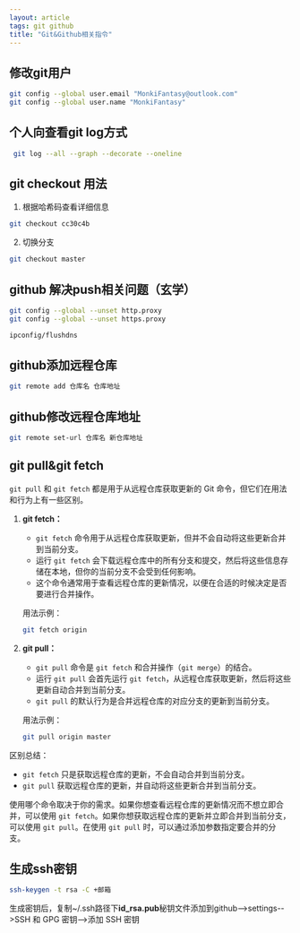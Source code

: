 ```yaml
---
layout: article
tags: git github
title: "Git&Github相关指令"
---
```


## 修改git用户

```bash
git config --global user.email "MonkiFantasy@outlook.com"
git config --global user.name "MonkiFantasy"
```

## 个人向查看git log方式

```bash
 git log --all --graph --decorate --oneline
```

## git checkout 用法

1. 根据哈希码查看详细信息

```bash
git checkout cc30c4b
```

2. 切换分支

```bash
git checkout master
```

## github 解决push相关问题（玄学）

```bash
git config --global --unset http.proxy
git config --global --unset https.proxy
```

```cmd
ipconfig/flushdns
```

## github添加远程仓库

```bash
git remote add 仓库名 仓库地址
```

## github修改远程仓库地址

```bash
git remote set-url 仓库名 新仓库地址
```

## git pull&git fetch

`git pull` 和 `git fetch` 都是用于从远程仓库获取更新的 Git 命令，但它们在用法和行为上有一些区别。

1. **git fetch：**

   - `git fetch` 命令用于从远程仓库获取更新，但并不会自动将这些更新合并到当前分支。
   - 运行 `git fetch` 会下载远程仓库中的所有分支和提交，然后将这些信息存储在本地，但你的当前分支不会受到任何影响。
   - 这个命令通常用于查看远程仓库的更新情况，以便在合适的时候决定是否要进行合并操作。

   用法示例：

   ```bash
   git fetch origin
   ```

2. **git pull：**

   - `git pull` 命令是 `git fetch` 和合并操作（`git merge`）的结合。
   - 运行 `git pull` 会首先运行 `git fetch`，从远程仓库获取更新，然后将这些更新自动合并到当前分支。
   - `git pull` 的默认行为是合并远程仓库的对应分支的更新到当前分支。

   用法示例：

   ```bash
   git pull origin master
   ```

区别总结：

- `git fetch` 只是获取远程仓库的更新，不会自动合并到当前分支。
- `git pull` 获取远程仓库的更新，并自动将这些更新合并到当前分支。

使用哪个命令取决于你的需求。如果你想查看远程仓库的更新情况而不想立即合并，可以使用 `git fetch`。如果你想获取远程仓库的更新并立即合并到当前分支，可以使用 `git pull`。在使用 `git pull` 时，可以通过添加参数指定要合并的分支。

## 生成ssh密钥

```bash
ssh-keygen -t rsa -C +邮箱
```

生成密钥后，复制~/.ssh路径下**id_rsa.pub**秘钥文件添加到github-->settings-->SSH 和 GPG 密钥-->添加 SSH 密钥
